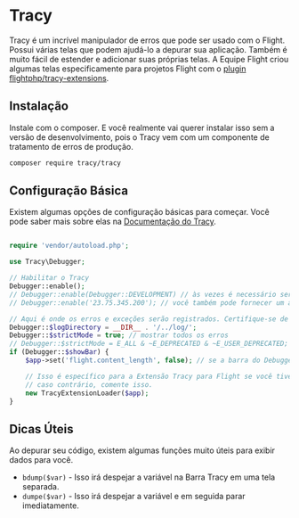 # Tracy

Tracy é um incrível manipulador de erros que pode ser usado com o Flight. Possui várias telas que podem ajudá-lo a depurar sua aplicação. Também é muito fácil de estender e adicionar suas próprias telas. A Equipe Flight criou algumas telas especificamente para projetos Flight com o [plugin flightphp/tracy-extensions](https://github.com/flightphp/tracy-extensions).

## Instalação

Instale com o composer. E você realmente vai querer instalar isso sem a versão de desenvolvimento, pois o Tracy vem com um componente de tratamento de erros de produção.

```bash
composer require tracy/tracy
```

## Configuração Básica

Existem algumas opções de configuração básicas para começar. Você pode saber mais sobre elas na [Documentação do Tracy](https://tracy.nette.org/en/configuring).

```php

require 'vendor/autoload.php';

use Tracy\Debugger;

// Habilitar o Tracy
Debugger::enable();
// Debugger::enable(Debugger::DEVELOPMENT) // às vezes é necessário ser explícito (também Debugger::PRODUCTION)
// Debugger::enable('23.75.345.200'); // você também pode fornecer um array de endereços IP

// Aqui é onde os erros e exceções serão registrados. Certifique-se de que este diretório exista e seja gravável.
Debugger::$logDirectory = __DIR__ . '/../log/';
Debugger::$strictMode = true; // mostrar todos os erros
// Debugger::$strictMode = E_ALL & ~E_DEPRECATED & ~E_USER_DEPRECATED; // todos os erros exceto avisos deprecados
if (Debugger::$showBar) {
    $app->set('flight.content_length', false); // se a barra do Debugger estiver visível, então o comprimento do conteúdo não pode ser definido pelo Flight

	// Isso é específico para a Extensão Tracy para Flight se você tiver incluído isso
	// caso contrário, comente isso.
	new TracyExtensionLoader($app);
}
```

## Dicas Úteis

Ao depurar seu código, existem algumas funções muito úteis para exibir dados para você.

- `bdump($var)` - Isso irá despejar a variável na Barra Tracy em uma tela separada.
- `dumpe($var)` - Isso irá despejar a variável e em seguida parar imediatamente.